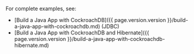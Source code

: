 For complete examples, see:

- [Build a Java App with CockroachDB]({{ page.version.version }}/build-a-java-app-with-cockroachdb.md) (JDBC)
- [Build a Java App with CockroachDB and Hibernate]({{ page.version.version }}/build-a-java-app-with-cockroachdb-hibernate.md)
